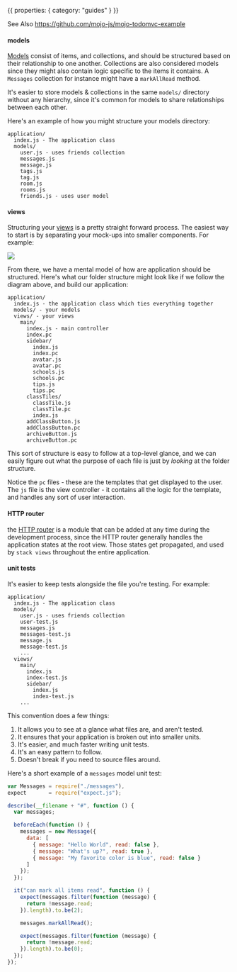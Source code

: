 {{
  properties: {
    category: "guides"
  }
}}


See Also https://github.com/mojo-js/mojo-todomvc-example

#### models

[Models](/docs/api/modelsbase) consist of items, and collections, and should be structured based on their relationship to one another. Collections are also considered models since they might also contain logic specific to the items it contains. A `Messages` collection for instance might have a `markAllRead` method.

It's easier to store models & collections in the same `models/` directory without any hierarchy, since it's common for models to share relationships between each other. 

Here's an example of how you might structure your models directory:

```
application/
  index.js - The application class
  models/
    user.js - uses friends collection
    messages.js
    message.js
    tags.js
    tag.js
    room.js
    rooms.js
    friends.js - uses user model
```

#### views

Structuring your [views](/docs/api/viewsbase) is a pretty straight forward process. The easiest way to start is by separating your mock-ups into smaller components. For example:

<img src="/docs/planning.png"></img>

From there, we have a mental model of how are application should be structured. Here's what our folder structure might look like if we follow the diagram above, and build our application:

```
application/
  index.js - the application class which ties everything together
  models/ - your models
  views/ - your views
    main/
      index.js - main controller
      index.pc
      sidebar/
        index.js
        index.pc
        avatar.js
        avatar.pc
        schools.js
        schools.pc
        tips.js
        tips.pc
      classTiles/
        classTile.js
        classTile.pc
        index.js
      addClassButton.js
      addClassButton.pc
      archiveButton.js
      archiveButton.pc
```

This sort of structure is easy to follow at a top-level glance, and we can easily figure out what the purpose of each file is just by *looking* at the folder structure.

Notice the `pc` files - these are the templates that get displayed to the user. The `js` file is the view controller - it contains all the logic for the template, and handles any sort of user interaction. 

<!--
TODO - explain index.js
-->

<!--
> Keep in mind that it's totally fine to build out an application without an HTTP router - that can be added last without affecting your application structure.
-->

#### HTTP router

the [HTTP router](/docs/api/router) is a module that can be added at any time during the development process, since the HTTP router generally handles the application states at the root view. Those states get propagated, and used by `stack views` throughout the entire application. 

<!--
TODO - show how to structure this stuff
-->


#### unit tests

It's easier to keep tests alongside the file you're testing. For example:

```
application/
  index.js - The application class
  models/
    user.js - uses friends collection
    user-test.js
    messages.js
    messages-test.js
    message.js
    message-test.js
    ...
  views/
    main/
      index.js
      index-test.js
      sidebar/
        index.js
        index-test.js
    ...
```

This convention does a few things:

1. It allows you to see at a glance what files are, and aren't tested.
2. It ensures that your application is broken out into smaller units.
3. It's easier, and much faster writing unit tests.
4. It's an easy pattern to follow.
5. Doesn't break if you need to source files around.

Here's a short example of a `messages` model unit test:

```javascript
var Messages = require("./messages"),
expect       = require("expect.js");

describe(__filename + "#", function () {
  var messages;

  beforeEach(function () {
    messages = new Message({
      data: [
        { message: "Hello World", read: false },
        { message: "What's up?", read: true },
        { message: "My favorite color is blue", read: false }
      ]
    });
  });

  it("can mark all items read", function () {
    expect(messages.filter(function (message) {
      return !message.read;
    }).length).to.be(2);

    messages.markAllRead();

    expect(messages.filter(function (message) {
      return !message.read;
    }).length).to.be(0);
  });
});
```

<!--

TODO

#### components

#### tests

-->

<!--
#### models


#### HTTP Router


The HTTP router can be added at any part during 
-->




